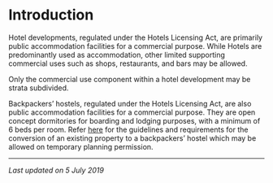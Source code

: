 # Introduction

Hotel developments, regulated under the Hotels Licensing Act, are primarily public accommodation facilities for a commercial purpose. While Hotels are predominantly used as accommodation, other limited supporting commercial uses such as shops, restaurants, and bars may be allowed.

Only the commercial use component within a hotel development may be strata subdivided.

Backpackers’ hostels, regulated under the Hotels Licensing Act, are also public accommodation facilities for a commercial purpose. They are open concept dormitories for boarding and lodging purposes, with a minimum of 6 beds per room. Refer [here](https://www.ura.gov.sg/Corporate/Property/Business/Change-Use-of-Property-for-Business/Assessment-Criteria) for the guidelines and requirements for the conversion of an existing property to a backpackers’ hostel which may be allowed on temporary planning permission.

---

*Last updated on 5 July 2019*
